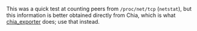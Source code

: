 This was a quick test at counting peers from `/proc/net/tcp` (`netstat`), but this information is better obtained directly from Chia, which is what [chia_exporter](https://github.com/retzkek/chia_exporter) does; use that instead.
